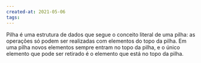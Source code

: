 ```yaml
---
created-at: 2021-05-06
tags:
---
```

Pilha é uma estrutura de dados que segue o conceito literal de uma pilha: as operações só podem ser realizadas com elementos do topo da pilha. Em uma pilha novos elementos sempre entram no topo da pilha, e o único elemento que pode ser retirado é o elemento que está no topo da pilha.